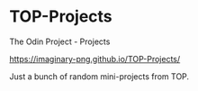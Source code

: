 # TOP-Projects
The Odin Project - Projects

https://imaginary-png.github.io/TOP-Projects/


Just a bunch of random mini-projects from TOP.
